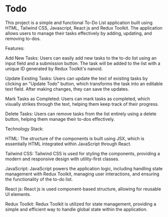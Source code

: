 # Todo

This project is a simple and functional To-Do List application built using HTML, Tailwind CSS, Javascript, React js and Redux Toolkit. The application allows users to manage their tasks effectively by adding, updating, and removing to-dos.

Features:

Add New Tasks: Users can easily add new tasks to the to-do list using an input field and a submission button. The task will be added to the list with a unique ID generated by Redux Toolkit's nanoid.

Update Existing Tasks: Users can update the text of existing tasks by clicking an "Update Todo" button, which transforms the task into an editable text field. After making changes, they can save the updates.

Mark Tasks as Completed: Users can mark tasks as completed, which visually strikes through the text, helping them keep track of their progress.

Delete Tasks: Users can remove tasks from the list entirely using a delete button, helping them manage their to-dos effectively.

Technology Stack:

HTML: The structure of the components is built using JSX, which is essentially HTML integrated within JavaScript through React.

Tailwind CSS: Tailwind CSS is used for styling the components, providing a modern and responsive design with utility-first classes.

JavaScript: JavaScript powers the application logic, including handling state management with Redux Toolkit, managing user interactions, and ensuring the functionality of the to-do list.

React js: React js is used component-based structure, allowing for reusable UI elements.

Redux Toolkit: Redux Toolkit is utilized for state management, providing a simple and efficient way to handle global state within the application.
